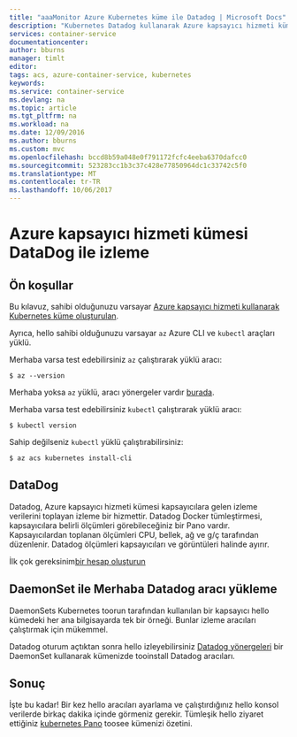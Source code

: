 ```yaml
---
title: "aaaMonitor Azure Kubernetes küme ile Datadog | Microsoft Docs"
description: "Kubernetes Datadog kullanarak Azure kapsayıcı hizmeti kümesinde izleme"
services: container-service
documentationcenter: 
author: bburns
manager: timlt
editor: 
tags: acs, azure-container-service, kubernetes
keywords: 
ms.service: container-service
ms.devlang: na
ms.topic: article
ms.tgt_pltfrm: na
ms.workload: na
ms.date: 12/09/2016
ms.author: bburns
ms.custom: mvc
ms.openlocfilehash: bccd8b59a048e0f791172fcfc4eeba6370dafcc0
ms.sourcegitcommit: 523283cc1b3c37c428e77850964dc1c33742c5f0
ms.translationtype: MT
ms.contentlocale: tr-TR
ms.lasthandoff: 10/06/2017
---
```

# <a name="monitor-an-azure-container-service-cluster-with-datadog"></a>Azure kapsayıcı hizmeti kümesi DataDog ile izleme

## <a name="prerequisites"></a>Ön koşullar
Bu kılavuz, sahibi olduğunuzu varsayar [Azure kapsayıcı hizmeti kullanarak Kubernetes küme oluşturulan](container-service-kubernetes-walkthrough.md).

Ayrıca, hello sahibi olduğunuzu varsayar `az` Azure CLI ve `kubectl` araçları yüklü.

Merhaba varsa test edebilirsiniz `az` çalıştırarak yüklü aracı:

```console
$ az --version
```

Merhaba yoksa `az` yüklü, aracı yönergeler vardır [burada](https://github.com/azure/azure-cli#installation).

Merhaba varsa test edebilirsiniz `kubectl` çalıştırarak yüklü aracı:

```console
$ kubectl version
```

Sahip değilseniz `kubectl` yüklü çalıştırabilirsiniz:

```console
$ az acs kubernetes install-cli
```

## <a name="datadog"></a>DataDog
Datadog, Azure kapsayıcı hizmeti kümesi kapsayıcılara gelen izleme verilerini toplayan izleme bir hizmettir. Datadog Docker tümleştirmesi, kapsayıcılara belirli ölçümleri görebileceğiniz bir Pano vardır. Kapsayıcılardan toplanan ölçümleri CPU, bellek, ağ ve g/ç tarafından düzenlenir. Datadog ölçümleri kapsayıcıları ve görüntüleri halinde ayırır.

İlk çok gereksinim[bir hesap oluşturun](https://www.datadoghq.com/lpg/)

## <a name="installing-hello-datadog-agent-with-a-daemonset"></a>DaemonSet ile Merhaba Datadog aracı yükleme
DaemonSets Kubernetes toorun tarafından kullanılan bir kapsayıcı hello kümedeki her ana bilgisayarda tek bir örneği.
Bunlar izleme aracıları çalıştırmak için mükemmel.

Datadog oturum açtıktan sonra hello izleyebilirsiniz [Datadog yönergeleri](https://app.datadoghq.com/account/settings#agent/kubernetes) bir DaemonSet kullanarak kümenizde tooinstall Datadog aracıları.

## <a name="conclusion"></a>Sonuç
İşte bu kadar! Bir kez hello aracıları ayarlama ve çalıştırdığınız hello konsol verilerde birkaç dakika içinde görmeniz gerekir. Tümleşik hello ziyaret ettiğiniz [kubernetes Pano](https://app.datadoghq.com/screen/integration/kubernetes) toosee kümenizi özetini.
